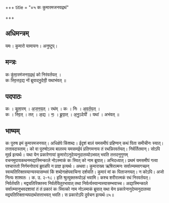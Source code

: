 +++
title = "०५ कः कुमारमजनयद्रथं"

+++
## अधिमन्त्रम्
यमः। कुमारो यामायनः। अनुष्टुप्।

## मन्त्रः
कः कु॑मा॒रम॑जनय॒द्रथं॒ को निर॑वर्तयत् ।  
कः स्वि॒त्तद॒द्य नो॑ ब्रूयादनु॒देयी॒ यथाभ॑वत् ॥

## पदपाठः
कः । कु॒मा॒रम् । अ॒ज॒न॒य॒त् । रथ॑म् । कः । निः । अ॒व॒र्त॒य॒त् ।  
कः । स्वि॒त् । तत् । अ॒द्य । नः॒ । ब्रू॒या॒त् । अ॒नु॒ऽदेयी॑ । यथा॑ । अभ॑वत् ॥

## भाष्यम्
कः पुरुष इमं कुमारमजनयत्। अधिक्षेपे किंशब्दः। ईदृशं बालं यमसमीपं प्रहिण्वन् कथं पिता समीचीनः स्यात्। तत्तावदास्ताम्। को वा पुरुषोऽस्य बालस्य यमसमईपं प्रतिगमनाय तं रथन्निरवर्तयत्। निर्वर्तितवान्। सोऽपि मूर्ख इत्यर्थः। यथा येन प्रकारेणायां कुमारोऽनुदेय्यनुदातव्योऽभवत् भवति तत्तदनुगुणम् वचनमुपायकथनमद्यास्मिन्काले नोऽस्माकं कः स्वित् को नाम ब्रूयात्। अभिदध्यात्। प्रथमं यमसमीपं गत्वा पश्चात्ततो निर्गमनोपायं ब्रुवन्नपि न प्राज्ञ इत्यर्थः। अथवा। कुमाराख्य ऋषिरात्मनः सर्वात्म्यमवगच्छन् स्वव्यतिरिक्तस्यान्यस्यासम्भवं किं शब्देनाक्षेपवाचिना दर्शयति। कुमारं मां कः पिताजनयत्। न कोऽपि। अजो नित्यः शाश्वतः । क. उ. २-१८। इति श्रुत्युक्तरूपोऽहं भवामि। कश्च शरीरात्मकं रथं निरवर्तयत्। निर्वर्तयति। मद्व्यतिरिक्तस्य निर्वर्तयितुरभावात् तथा निर्वर्त्यस्यान्यस्यासम्भवाच्च। अद्यास्मिन्काले सर्वात्म्यानुभवदशायां तं तं प्रकारं कः स्वित्को नाम नोऽस्माकं ब्रूयात् यथा येन प्रकारेनानुदेय्यनुदातव्या मद्व्यतिरिक्तान्यपदार्थसत्ताभवत् भवति। स प्रकारोऽपि दुर्वचन इत्यर्थः॥५॥